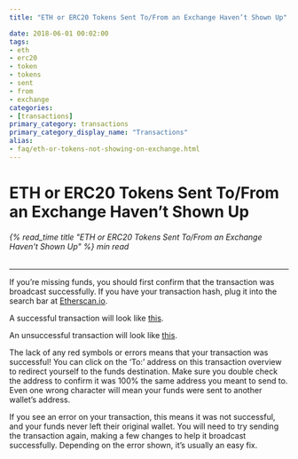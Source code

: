 ```yaml
---
title: "ETH or ERC20 Tokens Sent To/From an Exchange Haven’t Shown Up"

date: 2018-06-01 00:02:00
tags:
- eth
- erc20
- token
- tokens
- sent
- from
- exchange
categories:
- [transactions]
primary_category: transactions
primary_category_display_name: "Transactions"
alias:
- faq/eth-or-tokens-not-showing-on-exchange.html
---
```


# __ETH or ERC20 Tokens Sent To/From an Exchange Haven’t Shown Up__
###### {% read_time title "ETH or ERC20 Tokens Sent To/From an Exchange Haven't Shown Up" %} min read
***

If you’re missing funds, you should first confirm that the transaction was broadcast successfully. If you have your transaction hash, plug it into the search bar at [Etherscan.io][etherscan].

A successful transaction will look like [this][example1].

An unsuccessful transaction will look like [this][example2].

The lack of any red symbols or errors means that your transaction was successful! You can click on the ‘To:’ address on this transaction overview to redirect yourself to the funds destination. Make sure you double check the address to confirm it was 100% the same address you meant to send to. Even one wrong character will mean your funds were sent to another wallet’s address.

If you see an error on your transaction, this means it was not successful, and your funds never left their original wallet. You will need to try sending the transaction again, making a few changes to help it broadcast successfully. Depending on the error shown, it’s usually an easy fix. 

[etherscan]: https://etherscan.io
[example1]: https://etherscan.io/tx/0xcde5a30a1a1514919e9c357d4e89211701aa22a741936ad9516c2987d8b097c9
[example2]: https://etherscan.io/tx/0xf9c8514fad47eb54a414930563aabfeceb465c9f308f5f294a37edd0d669243c
